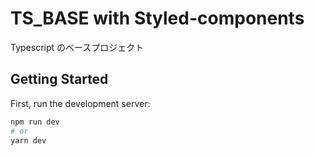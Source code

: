 # TS_BASE with Styled-components

Typescript のベースプロジェクト

## Getting Started

First, run the development server:

```bash
npm run dev
# or
yarn dev
```
